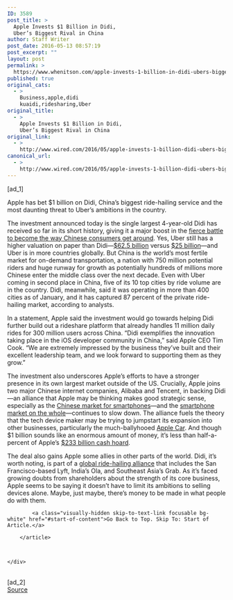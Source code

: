 ```yaml
---
ID: 3589
post_title: >
  Apple Invests $1 Billion in Didi,
  Uber’s Biggest Rival in China
author: Staff Writer
post_date: 2016-05-13 08:57:19
post_excerpt: ""
layout: post
permalink: >
  https://www.whenitson.com/apple-invests-1-billion-in-didi-ubers-biggest-rival-in-china/
published: true
original_cats:
  - >
    Business,apple,didi
    kuaidi,ridesharing,Uber
original_title:
  - >
    Apple Invests $1 Billion in Didi,
    Uber’s Biggest Rival in China
original_link:
  - >
    http://www.wired.com/2016/05/apple-invests-1-billion-didi-ubers-biggest-rival-china/
canonical_url:
  - >
    http://www.wired.com/2016/05/apple-invests-1-billion-didi-ubers-biggest-rival-china/
---
```

 [ad_1]
<br><div id="start-of-content"><article class="content link-underline relative body-copy border-b pad-b-50" data-js="content" itemprop="articleBody" readability="66.321680922276"><p>Apple has bet $1 billion on Didi, China’s biggest ride-hailing service and the most daunting threat to Uber’s ambitions in the country.</p>
<p>The investment announced today is the single largest 4-year-old Didi has received so far in its short history, giving it a major boost in the <a href="http://www.wired.com/2015/06/the-chinese-ride-hailing-startup-thats-out-ubering-uber/">fierce battle to become the way Chinese consumers get around</a>. Yes, Uber still has a higher valuation on paper than Didi—<a href="http://www.wired.com/2015/12/ubers-raising-billions-more-so-why-bother-going-public/">$62.5 billion</a> versus <a href="http://fortune.com/2016/04/07/didi-kuaidi-valuation-25-billion/">$25 billion</a>—and Uber is in more countries globally. But China is <em>the</em> world’s most fertile market for on-demand transportation, a nation with 750 million potential riders and huge runway for growth as potentially hundreds of millions more Chinese enter the middle class over the next decade. Even with Uber coming in second place in China, five of its 10 top cities by ride volume are in the country. Didi, meanwhile, said it was operating in more than 400 cities as of January, and it has captured 87 percent of the private ride-hailing market, according to analysts.</p>
<p>In a statement, Apple said the investment would go towards helping Didi further build out a rideshare platform that already handles 11 million daily rides for 300 million users across China. “Didi exemplifies the innovation taking place in the iOS developer community in China,” said Apple CEO Tim Cook. “We are extremely impressed by the business they’ve built and their excellent leadership team, and we look forward to supporting them as they grow.”</p>
<p>The investment also underscores Apple’s efforts to have a stronger presence in its own largest market outside of the US. Crucially, Apple joins two major Chinese internet companies, Alibaba and Tencent, in backing Didi—an alliance that Apple may be thinking makes good strategic sense, especially as the <a href="http://www.wired.com/2015/08/smartphone-sales-fall-china-first-time/">Chinese market for smartphones</a>—and the <a href="http://www.wired.com/2015/12/smartphone-growth-is-slowing-thats-great-news-for-apple/">smartphone market on the whole</a>—continues to slow down. The alliance fuels the theory that the tech device maker may be trying to jumpstart its expansion into other businesses, particularly the much-ballyhooed <a href="http://www.wired.com/2015/02/apple-making-car-isnt-ridiculous-think/">Apple Car</a>. And though $1 billion sounds like an enormous amount of money, it’s less than half-a-percent of Apple’s <a href="http://fortune.com/2016/05/06/apple-shares-two-year-low/">$233 billion cash hoard</a>.</p>
<p>The deal also gains Apple some allies in other parts of the world. Didi, it’s worth noting, is part of a <a href="http://www.wired.com/2015/12/more-of-ubers-enemies-are-now-officially-allies/">global ride-hailing alliance</a> that includes the San Francisco-based Lyft, India’s Ola, and Southeast Asia’s Grab. As it’s faced growing doubts from shareholders about the strength of its core business, Apple seems to be saying it doesn’t have to limit its ambitions to selling devices alone. Maybe, just maybe, there’s money to be made in what people do with them.</p>

			<a class="visually-hidden skip-to-text-link focusable bg-white" href="#start-of-content">Go Back to Top. Skip To: Start of Article.</a>

		</article>



	</div>
<br>[ad_2]
<br><a href="http://www.wired.com/2016/05/apple-invests-1-billion-didi-ubers-biggest-rival-china/">Source </a>